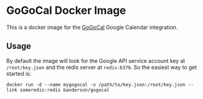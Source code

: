 # GoGoCal Docker Image

This is a docker image for the [GoGoCal](https://github.com/HCPSS/gogocal)
Google Calendar integration.

## Usage

By default the image will look for the Google API service account key at
`/root/key.json` and the redis server at `redis:6379`. So the easiest way to
get started is:

```
docker run -d --name mygogocal -v /path/to/key.json:/root/key.json --link someredis:redis banderson/gogocal
```
